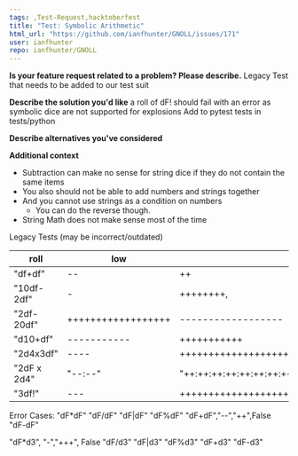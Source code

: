 ```yaml
---
tags: ,Test-Request,hacktoberfest
title: "Test: Symbolic Arithmetic"
html_url: "https://github.com/ianfhunter/GNOLL/issues/171"
user: ianfhunter
repo: ianfhunter/GNOLL
---
```


**Is your feature request related to a problem? Please describe.**
Legacy Test that needs to be added to our test suit

**Describe the solution you'd like**
a roll of dF! should fail with an error as symbolic dice are not supported for explosions
Add to pytest tests in tests/python

**Describe alternatives you've considered**

**Additional context**

- Subtraction can make no sense for string dice if they do not contain the same items
- You also should not be able to add numbers and strings together
- And you cannot use strings as a condition on numbers
   -  You can do the reverse though.
- String Math does not make sense most of the time

Legacy Tests (may be incorrect/outdated)

| roll | low | high | passes |
| --- | --- | --- | --- |
|"df+df" | -- | ++ | False|
|"10df-2df"| -| ++++++++, |True|
|"2df-20df" |++++++++++++++++++| ------------------|True|
|"d10+df"| -----------| +++++++++++|True|
|"2d4x3df"|----|++++++++++++++++++++++++++++|True|
| "2dF x 2d4"| "--:--"|"++:++:++:++:++:++:++:++"| False|
|"3df!"|---|+++++++++++++++++++++++++++++++++++++++++++++++++++++++++++++++|False|

Error Cases:
"dF*dF"
"dF/dF"
"dF|dF"
"dF%dF"
"dF+dF","--","++",False
"dF-dF"

"dF*d3", "-","+++", False
"dF/d3"
"dF|d3"
"dF%d3"
"dF+d3"
"dF-d3"
